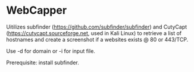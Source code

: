 # WebCapper
Uitilizes subfinder (https://github.com/subfinder/subfinder) and CutyCapt (https://cutycapt.sourceforge.net, used in Kali Linux) to retrieve a list of hostnames and create a screenshot if a websites exists @ 80 or 443/TCP.

Use -d for domain or -i for input file.

Prerequisite: install subfinder.
